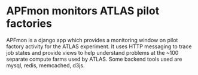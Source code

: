 APFmon monitors ATLAS pilot factories
=====================================

APFmon is a django app which provides a monitoring window on pilot factory activity for the ATLAS experiment. It uses HTTP messaging to trace job states and provide views to help understand problems at the ~100 separate compute farms used by ATLAS. Some backend tools used are mysql, redis, memcached, d3js.
